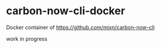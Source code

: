 # carbon-now-cli-docker

Docker container of https://github.com/mixn/carbon-now-cli

work in progress
